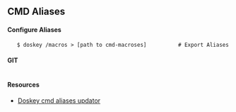 ## CMD Aliases
#### Configure Aliases

```$ doskey /macrofile=[path to cmd-macroses]         # Import Aliases
   $ doskey /macros > [path to cmd-macroses]          # Export Aliases
```
#### GIT
```$ gcb [base branch name] [new branch name] - checkout new branch from lates in base branch 
```

#### Resources
* [Doskey cmd aliases updator](https://docs.microsoft.com/en-us/windows-server/administration/windows-commands/doskey)
